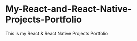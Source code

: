 # My-React-and-React-Native-Projects-Portfolio
This is my React &amp; React Native Projects Portfolio
